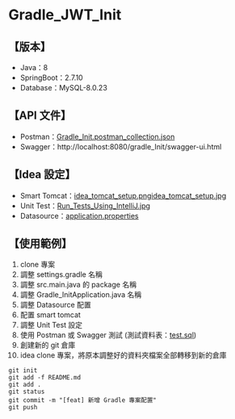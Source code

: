 # Gradle_JWT_Init

## 【版本】

* Java：8
* SpringBoot：2.7.10
* Database：MySQL-8.0.23

## 【API 文件】

* Postman：[Gradle_Init.postman_collection.json](__doc%2FGradle_Init.postman_collection.json)
* Swagger：http://localhost:8080/gradle_Init/swagger-ui.html

## 【Idea 設定】

* Smart Tomcat：[idea_tomcat_setup.png](__doc%2Fidea_tomcat_setup.png)[idea_tomcat_setup.jpg](__doc%2Fidea_tomcat_setup.jpg)
* Unit Test：[Run_Tests_Using_IntelliJ.jpg](__doc%2FRun_Tests_Using_IntelliJ.jpg)
* Datasource：[application.properties](src%2Fmain%2Fresources%2Fapplication.properties)

## 【使用範例】
1. clone 專案
3. 調整 settings.gradle 名稱
4. 調整 src.main.java 的 package 名稱
5. 調整 Gradle_InitApplication.java 名稱
6. 調整 Datasource 配置
7. 配置 smart tomcat
8. 調整 Unit Test 設定
9. 使用 Postman 或 Swagger 測試 (測試資料表：[test.sql](__doc%2Fsql%2Ftest.sql))
10. 創建新的 git 倉庫
11. idea clone 專案，將原本調整好的資料夾檔案全部轉移到新的倉庫
   ```text
   git init
   git add -f README.md
   git add .
   git status
   git commit -m "[feat] 新增 Gradle 專案配置"
   git push
   ```   